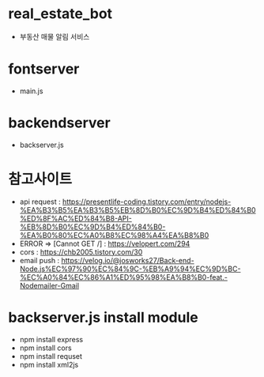 # real_estate_bot
- 부동산 매물 알림 서비스

# fontserver
- main.js

# backendserver
- backserver.js

# 참고사이트
 - api request : https://presentlife-coding.tistory.com/entry/nodejs-%EA%B3%B5%EA%B3%B5%EB%8D%B0%EC%9D%B4%ED%84%B0%ED%8F%AC%ED%84%B8-API-%EB%8D%B0%EC%9D%B4%ED%84%B0-%EA%B0%80%EC%A0%B8%EC%98%A4%EA%B8%B0
 - ERROR => [Cannot GET /] : https://velopert.com/294
 - cors : https://chb2005.tistory.com/30
 - email push : https://velog.io/@josworks27/Back-end-Node.js%EC%97%90%EC%84%9C-%EB%A9%94%EC%9D%BC-%EC%A0%84%EC%86%A1%ED%95%98%EA%B8%B0-feat.-Nodemailer-Gmail

# backserver.js install module
 - npm install express
 - npm install cors
 - npm install requset
 - npm install xml2js
